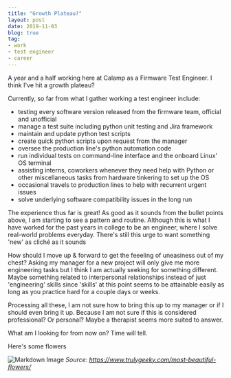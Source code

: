 ```yaml
---
title: "Growth Plateau?"
layout: post
date: 2019-11-03
blog: true
tag:
- work
- test engineer
- career
---
```


A year and a half working here at Calamp as a Firmware Test Engineer. I think I've hit a growth plateau? 

Currently, so far from what I gather working a test engineer include:

- testing every software version released from the firmware team, official and unofficial
- manage a test suite including python unit testing and Jira framework
- maintain and update python test scripts 
- create quick python scripts upon request from the manager
- oversee the production line's python automation code 
- run individual tests on command-line interface and the onboard Linux' OS terminal
- assisting interns, coworkers whenever they need help with Python or other miscellaneous tasks from hardware tinkering to set up the OS
- occasional travels to production lines to help with recurrent urgent issues
- solve underlying software compatibility issues in the long run

The experience thus far is great! As good as it sounds from the bullet points above, I am starting to see a pattern and routine. 
Although this is what I have worked for the past years in college to be an engineer, 
where I solve real-world problems everyday. There's still this urge to want something 'new' as cliché as it sounds

How should I move up & forward to get the feeeling of uneasiness out of my chest? Asking my manager for a new project will only give me more engineering tasks but I think I am 
actually seeking for something different. Maybe something related to interpersonal relationships instead of just 'engineering' skills since 'skills' at this point
 seems to be attainable easily as long as you practice hard for a couple days or weeks.

Processing all these, I am not sure how to bring this up to my manager or if I should even bring it up. Because I am not sure if this is 
considered professional? Or personal? Maybe a therapist seems more suited to answer. 

What am I looking for from now on? Time will tell.

Here's some flowers

![Markdown Image][1]
*Source: https://www.trulygeeky.com/most-beautiful-flowers/*

[1]: https://liewsanmin.github.io/images/growthPlateau/flower.jpg
